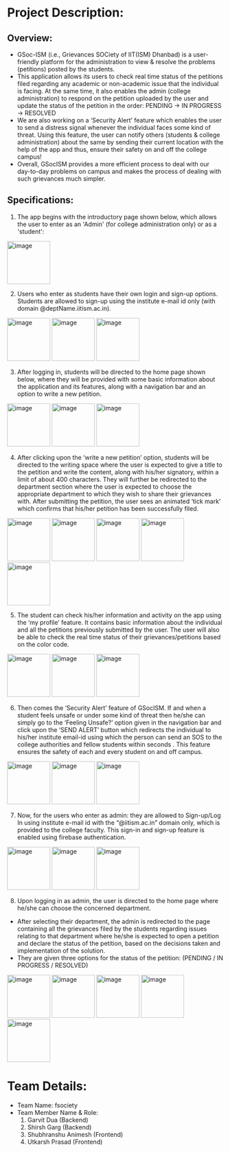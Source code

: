 # Project Description:

## Overview:
- GSoc-ISM (i.e., Grievances SOCiety of IIT(ISM) Dhanbad) is a user-friendly platform for the administration to view & resolve the problems (petitions) posted by the students.
- This application allows its users to check real time status of the petitions filed regarding any academic or non-academic issue that the individual is facing. At the same time, it also enables the admin (college administration) to respond on the petition uploaded by the user and update the status of the petition in the order:
  PENDING -> IN PROGRESS -> RESOLVED 
- We are also working on a ‘Security Alert’ feature which enables the user to send a distress signal whenever the individual faces some kind of threat. Using this feature, the user can notify others (students & college administration) about the same by sending their current location with the help of the app and thus, ensure their safety on and off the college campus!
- Overall, GSocISM provides a more efficient process to deal with our day-to-day problems on campus and makes the process of dealing with such grievances much simpler.

## Specifications:
1. The app begins with the introductory page shown below, which allows the user to enter as an 'Admin' (for college administration only) or as a 'student':
<img width="100" alt="image" src="https://github.com/shubhranshu-animesh/GSocISM/assets/77923668/f7889f55-0b9d-4083-9b16-bf86114bba86">

2. Users who enter as students have their own login and sign-up options. Students are allowed to sign-up using the institute e-mail id only (with domain @deptName.iitism.ac.in).
<img width="100" alt="image" src="https://github.com/shubhranshu-animesh/GSocISM/assets/77923668/3e7505c0-215d-4e23-81f3-5eb4b418d670">
<img width="100" alt="image" src="https://github.com/shubhranshu-animesh/GSocISM/assets/77923668/9449adcd-854f-48fc-8d72-2f29e66159b5">
<img width="100" alt="image" src="https://github.com/shubhranshu-animesh/GSocISM/assets/77923668/b06ece52-4ba0-44ad-b5f3-ab957df656d3">

3. After logging in, students will be directed to the home page shown below, where they will be provided with some basic information about the application and its features, along with a navigation bar and an option to write a new petition.
<img width="100" alt="image" src="https://github.com/shubhranshu-animesh/GSocISM/assets/77923668/dfdd6b88-ee04-4618-b756-7793aa8d18a9">
<img width="100" alt="image" src="https://github.com/shubhranshu-animesh/GSocISM/assets/77923668/3e15dde5-06da-4481-91b2-f8099659ad56">
<img width="100" alt="image" src="https://github.com/shubhranshu-animesh/GSocISM/assets/77923668/d471c9d2-fb31-4642-8392-70408e772854">


4. After clicking upon the ‘write a new petition’ option, students will be directed to the writing space where the user is expected to give a title to the petition and write the content, along with his/her signatory, within a limit of about 400 characters. They will further be redirected to the department section where the user is expected to choose the appropriate department to which they wish to share their grievances with. After submitting the petition, the user sees an animated ‘tick mark’ which confirms that his/her petition has been successfully filed.
<img width="100" alt="image" src="https://github.com/shubhranshu-animesh/GSocISM/assets/77923668/3a34a17e-b83b-4818-ace9-9b14ad0ba2d5">
<img width="100" alt="image" src="https://github.com/shubhranshu-animesh/GSocISM/assets/77923668/3e15dde5-06da-4481-91b2-f8099659ad56">
<img width="100" alt="image" src="https://github.com/shubhranshu-animesh/GSocISM/assets/77923668/9c8836f8-86b8-4e48-86bf-dba8ef51d0fb">
<img width="100" alt="image" src="https://github.com/shubhranshu-animesh/GSocISM/assets/77923668/3e15dde5-06da-4481-91b2-f8099659ad56">
<img width="100" alt="image" src="https://github.com/shubhranshu-animesh/GSocISM/assets/77923668/925b4bfd-8bbb-4b6f-ae6f-d50aff82ca80">

5. The student can check his/her information and activity on the app using the ‘my profile’ feature. It contains basic information about the individual and all the petitions previously submitted by the user. The user will also be able to check the real time status of their grievances/petitions based on the color code.
<img width="100" alt="image" src="https://github.com/shubhranshu-animesh/GSocISM/assets/77923668/6911c77d-e371-4c8a-b692-d11d704091a0">
<img width="100" alt="image" src="https://github.com/shubhranshu-animesh/GSocISM/assets/77923668/c52a594e-88f0-4e18-915d-a75e8c5a39da">
<img width="100" alt="image" src="https://github.com/shubhranshu-animesh/GSocISM/assets/77923668/8a438da9-12a3-45c8-93b8-fc9546e1172f">



6. Then comes the ‘Security Alert’ feature of GSocISM. If and when a student feels unsafe or under some kind of threat then he/she can simply go to the ‘Feeling Unsafe?’ option given in the navigation bar and click upon the ‘SEND ALERT’ button which redirects the individual to his/her institute email-id using which the person can send an SOS to the college authorities and fellow students within seconds . This feature ensures the safety of each and every student on and off campus.
<img width="100" alt="image" src="https://github.com/shubhranshu-animesh/GSocISM/assets/77923668/22b0ec88-8e7d-46e5-ab49-3b782de28aa9">
<img width="100" alt="image" src="https://github.com/shubhranshu-animesh/GSocISM/assets/77923668/baa8730c-89f2-42f5-842b-a167a1c61609">
<img width="100" alt="image" src="https://github.com/shubhranshu-animesh/GSocISM/assets/77923668/e0ed34b2-1dad-42c5-8326-99ef4907f700">



7. Now, for the users who enter as admin: they are allowed to Sign-up/Log In using institute e-mail id with the  “@iitism.ac.in” domain only, which is provided to the college faculty. This sign-in and sign-up feature is enabled using firebase authentication.
<img width="100" alt="image" src="https://github.com/shubhranshu-animesh/GSocISM/assets/77923668/95757830-7801-42a4-b159-3433a1a023a5">
<img width="100" alt="image" src="https://github.com/shubhranshu-animesh/GSocISM/assets/77923668/57980c51-ea32-4607-bfdb-073da163eef4">
<img width="100" alt="image" src="https://github.com/shubhranshu-animesh/GSocISM/assets/77923668/27086c42-7495-49cf-9596-d9f6ede92452">



8. Upon logging in as admin, the user is directed to the home page where he/she can choose the concerned department.
- After selecting their department, the admin is redirected to the page containing all the grievances filed by the students regarding issues relating to that department where he/she is expected to open a petition and declare the status of the petition, based on the decisions taken and implementation of the solution.
- They are given three options for the status of the petition: (PENDING / IN PROGRESS / RESOLVED)
<img width="100" alt="image" src="https://github.com/shubhranshu-animesh/GSocISM/assets/77923668/fe76aab2-cb7d-4e9c-96ac-d035671314c6">
<img width="100" alt="image" src="https://github.com/shubhranshu-animesh/GSocISM/assets/77923668/c675bf3e-fd26-4f4f-961f-ed3ed9d316c1">
<img width="100" alt="image" src="https://github.com/shubhranshu-animesh/GSocISM/assets/77923668/915f3d95-eecf-4132-bf98-962787e4a237">
<img width="100" alt="image" src="https://github.com/shubhranshu-animesh/GSocISM/assets/77923668/28553e80-f32b-42ee-b074-c4bea48b4538">
<img width="100" alt="image" src="https://github.com/shubhranshu-animesh/GSocISM/assets/77923668/e664fe3a-0a50-4c21-9fa4-1576f3a992b5">

  
# Team Details:

- Team Name: fsociety
- Team Member Name & Role:
  1. Garvit Dua (Backend)
  2. Shirsh Garg (Backend)
  3. Shubhranshu Animesh (Frontend)
  4. Utkarsh Prasad (Frontend)
